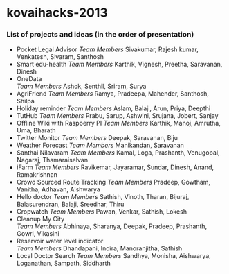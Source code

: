 kovaihacks-2013
===============

### List of projects and ideas (in the order of presentation)

- Pocket Legal Advisor
  *Team Members* Sivakumar, Rajesh kumar, Venkatesh, Sivaram, Santhosh
- Smart edu-health
  *Team Members* Karthik, Vignesh, Preetha, Saravanan, Dinesh
- OneData	
 *Team Members* Ashok, Senthil, Sriram, Surya
- AgriFriend
  *Team Members* Ramya, Pradeepa, Mahender, Santhosh, Shilpa
- Holiday reminder
  *Team Members* Aslam, Balaji, Arun, Priya, Deepthi
- TutHub
  *Team Members* Prabu, Sarup, Ashwini, Srujana, Jobert, Sanjay
- Offline Wiki with Raspberry PI
  *Team Members* Karthik, Manoj, Amrutha, Uma, Bharath
- Twitter Monitor
  *Team Members* Deepak, Saravanan, Biju
- Weather Forecast
  *Team Members* Manikandan, Saravanan
- Santhai Nilavaram	
  *Team Members* Kamal, Loga, Prashanth, Venugopal, Nagaraj, Thamaraiselvan
- iFarm
  *Team Members* Ravikemar, Jayaramar, Sundar, Dinesh, Anand, Ramakrishnan
- Crowd Sourced Route Tracking
  *Team Members* Pradeep, Gowtham, Vanitha, Adhavan, Aishwarya
- Hello doctor
  *Team Members* Sathish, Vinoth, Tharan, Bijuraj, Balasurendran, Balaji, Sreedhar, Thiru
- Cropwatch	
  *Team Members* Pawan, Venkar, Sathish, Lokesh
- Cleanup My City	
  *Team Members* Abhinaya, Sharanya, Deepak, Pradeep, Prashanth, Gowri, Vikasini
- Reservoir water level indicator	
  *Team Members* Dhandapani, Indira, Manoranjitha, Sathish
- Local Doctor Search
  *Team Members* Sandhya, Monisha, Aishwarya, Loganathan, Sampath, Siddharth
